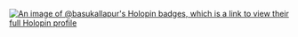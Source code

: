 [![An image of @basukallapur's Holopin badges, which is a link to view their full Holopin profile](https://holopin.me/basukallapur)](https://holopin.io/@basukallapur)
